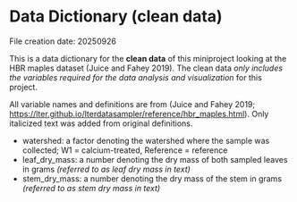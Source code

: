 # Data Dictionary (clean data)

File creation date: 20250926

This is a data dictionary for the **clean data** of this miniproject looking at the HBR maples dataset (Juice and Fahey 2019). The clean data *only includes the variables required for the data analysis and visualization* for this project.

All variable names and definitions are from (Juice and Fahey 2019; <https://lter.github.io/lterdatasampler/reference/hbr_maples.html>). Only italicized text was added from original definitions.

-   watershed: a factor denoting the watershed where the sample was collected; W1 = calcium-treated, Reference = reference
-   leaf_dry_mass: a number denoting the dry mass of both sampled leaves in grams *(referred to as leaf dry mass in text)*
-   stem_dry_mass: a number denoting the dry mass of the stem in grams *(referred to as stem dry mass in text)*
